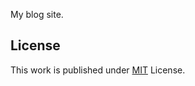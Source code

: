 My blog site.

## License

This work is published under [MIT][mit] License.

[mit]: https://github.com/cotes2020/chirpy-starter/blob/master/LICENSE
